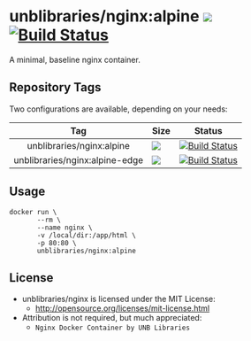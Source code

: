 # unblibraries/nginx:alpine [![](https://images.microbadger.com/badges/image/unblibraries/nginx:alpine.svg)](http://microbadger.com/images/unblibraries/nginx:alpine "Get your own image badge on microbadger.com") [![Build Status](https://travis-ci.org/unb-libraries/docker-nginx.svg?branch=alpine)](https://travis-ci.org/unb-libraries/docker-nginx)
A minimal, baseline nginx container.

## Repository Tags
Two configurations are available, depending on your needs:

|               Tag              | Size                                                                                                                                                                                 | Status                                                                                                                                               |
|:------------------------------:|--------------------------------------------------------------------------------------------------------------------------------------------------------------------------------------|------------------------------------------------------------------------------------------------------------------------------------------------------|
|    unblibraries/nginx:alpine   | [![](https://images.microbadger.com/badges/image/unblibraries/nginx:alpine.svg)](http://microbadger.com/images/unblibraries/nginx:alpine "Get your own image badge on microbadger.com")          | [![Build Status](https://travis-ci.org/unb-libraries/docker-nginx.svg?branch=alpine)](https://travis-ci.org/unb-libraries/docker-nginx)      |
| unblibraries/nginx:alpine-edge | [![](https://images.microbadger.com/badges/image/unblibraries/nginx:alpine-edge.svg)](http://microbadger.com/images/unblibraries/nginx:alpine-edge "Get your own image badge on microbadger.com") | [![Build Status](https://travis-ci.org/unb-libraries/docker-nginx.svg?branch=alpine-edge)](https://travis-ci.org/unb-libraries/docker-nginx) |

## Usage
```
docker run \
       --rm \
       --name nginx \
       -v /local/dir:/app/html \
       -p 80:80 \
       unblibraries/nginx:alpine
```

## License
- unblibraries/nginx is licensed under the MIT License:
  - http://opensource.org/licenses/mit-license.html
- Attribution is not required, but much appreciated:
  - `Nginx Docker Container by UNB Libraries`
